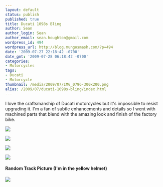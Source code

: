 ```yaml
---
layout: default
status: publish
published: true
title: Ducati 1098s Bling
author: Sean
author_login: Sean
author_email: sean.houghton@gmail.com
wordpress_id: 494
wordpress_url: http://blog.mungosmash.com/?p=494
date: '2009-07-27 22:18:42 -0700'
date_gmt: '2009-07-28 06:18:42 -0700'
categories:
- Motorcycles
tags:
- Ducati
- Motorcycle
thumbnail: /media/2009/07/IMG_0796-300x200.png
alias: /2009/07/ducati-1098s-bling/index.html
---
```

I love the craftsmanship of Ducati motorcycles but it's impossible to resist upgrading it.  I'm a fan of subtle enhancements and details so I went with machined parts that blend with the amazing look and finish of the factory bike.

[![]({{site.url_root}}/media/2009/07/IMG_0786-300x200.png)]({{site.url_root}}/media/2009/07/IMG_0786.png)

[![]({{site.url_root}}/media/2009/07/IMG_0788-300x200.png)]({{site.url_root}}/media/2009/07/IMG_0788.png)

[![]({{site.url_root}}/media/2009/07/IMG_0800-300x200.png)]({{site.url_root}}/media/2009/07/IMG_0800.png)

[![]({{site.url_root}}/media/2009/07/IMG_0796-300x200.png)]({{site.url_root}}/media/2009/07/IMG_0796.png)

#### Random Track Picture (I'm in the yellow helmet)

[![]({{site.url_root}}/media/2009/07/PICT0004-300x225.png)]({{site.url_root}}/media/2009/07/PICT0004.png)
